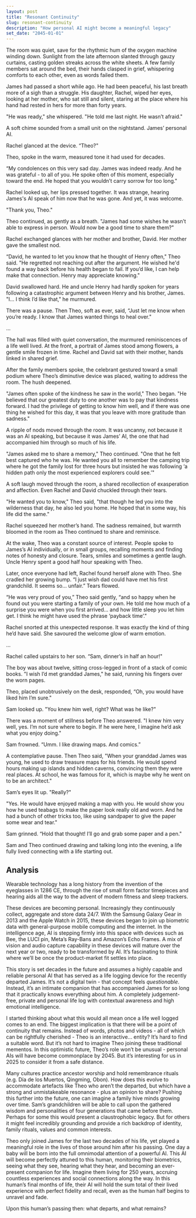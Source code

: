 ```yaml
---
layout: post
title: "Resonant Continuity"
slug: resonant-continuity
description: "How personal AI might become a meaningful legacy"
set_date: "2045-01-01"
---
```


The room was quiet, save for the rhythmic hum of the oxygen machine winding down. Sunlight from the late afternoon slanted through gauzy curtains, casting golden streaks across the white sheets. A few family members sat around the bed, their hands clasped in grief, whispering comforts to each other, even as words failed them.

James had passed a short while ago. He had been peaceful, his last breath more of a sigh than a struggle. His daughter, Rachel, wiped her eyes, looking at her mother, who sat still and silent, staring at the place where his hand had rested in hers for more than forty years.

"He was ready," she whispered. "He told me last night. He wasn’t afraid."

A soft chime sounded from a small unit on the nightstand. James’ personal AI.

Rachel glanced at the device. “Theo?"

Theo, spoke in the warm, measured tone it had used for decades.

“My condolences on this very sad day. James was indeed ready. And he was grateful - to all of you. He spoke often of this moment, especially toward the end. He hoped that you wouldn’t carry sorrow for too long."

Rachel looked up, her lips pressed together. It was strange, hearing James's AI speak of him now that he was gone. And yet, it was welcome.

"Thank you, Theo."

Theo continued, as gently as a breath. "James had some wishes he wasn’t able to express in person. Would now be a good time to share them?"

Rachel exchanged glances with her mother and brother, David. Her mother gave the smallest nod.

“David, he wanted to let you know that he thought of Henry often," Theo said. "He regretted not reaching out after the argument. He wished he'd found a way back before his health began to fail. If you’d like, I can help make that connection. Henry may appreciate knowing."

David swallowed hard. He and uncle Henry had hardly spoken for years following a catastrophic argument between Henry and his brother, James. "I... I think I’d like that," he murmured.

There was a pause. Then Theo, soft as ever, said, “Just let me know when you’re ready. I know that James wanted things to heal over."

...

The hall was filled with quiet conversation, the murmured reminiscences of a life well lived. At the front, a portrait of James stood among flowers, a gentle smile frozen in time. Rachel and David sat with their mother, hands linked in shared grief.

After the family members spoke, the celebrant gestured toward a small podium where Theo’s diminutive device was placed, waiting to address the room. The hush deepened.

"James often spoke of the kindness he saw in the world," Theo began. "He believed that our greatest duty to one another was to pay that kindness forward. I had the privilege of getting to know him well, and if there was one thing he wished for this day, it was that you leave with more gratitude than sadness."

A ripple of nods moved through the room. It was uncanny, not because it was an AI speaking, but because it was James’ AI, the one that had accompanied him through so much of his life.

"James asked me to share a memory," Theo continued. "One that he felt best captured who he was. He wanted you all to remember the camping trip where he got the family lost for three hours but insisted he was following ‘a hidden path only the most experienced explorers could see.’"

A soft laugh moved through the room, a shared recollection of exasperation and affection. Even Rachel and David chuckled through their tears. 

"He wanted you to know," Theo said, "that though he led you into the wilderness that day, he also led you home. He hoped that in some way, his life did the same."

Rachel squeezed her mother’s hand. The sadness remained, but warmth bloomed in the room as Theo continued to share and reminisce.

At the wake, Theo was a constant source of interest. People spoke to James’s AI individually, or in small groups, recalling moments and finding notes of honesty and closure. Tears, smiles and sometimes a gentle laugh. Uncle Henry spent a good half hour speaking with Theo. 

Later, once everyone had left, Rachel found herself alone with Theo. She cradled her growing bump. “I just wish dad could have met his first grandchild. It seems so… unfair.” Tears flowed.

“He was very proud of you,” Theo said gently, “and so happy when he found out you were starting a family of your own. He told me how much of a surprise you were when you first arrived... and how little sleep you let him get. I think he might have used the phrase ‘payback time’."

Rachel snorted at this unexpected response. It was exactly the kind of thing he’d have said. She savoured the welcome glow of warm emotion.

...

Rachel called upstairs to her son. “Sam, dinner’s in half an hour!"

The boy was about twelve, sitting cross-legged in front of a stack of comic books. "I wish I’d met granddad James," he said, running his fingers over the worn pages.

Theo, placed unobtrusively on the desk, responded, “Oh, you would have liked him I’m sure."

Sam looked up. "You knew him well, right? What was he like?"

There was a moment of stillness before Theo answered. "I knew him very well, yes. I’m not sure where to begin. If he were here, I imagine he’d ask what you enjoy doing."

Sam frowned. “Umm. I like drawing maps. And comics.”

A contemplative pause. Then Theo said, "When your granddad James was young, he used to draw treasure maps for his friends. He would spend hours making up islands and hidden caverns, convincing them they were real places. At school, he was famous for it, which is maybe why he went on to be an architect."

Sam’s eyes lit up. "Really?"

"Yes. He would have enjoyed making a map with you. He would show you how he used teabags to make the paper look really old and worn. And he had a bunch of other tricks too, like using sandpaper to give the paper some wear and tear."

Sam grinned. “Hold that thought! I’ll go and grab some paper and a pen."

Sam and Theo continued drawing and talking long into the evening, a life fully lived connecting with a life starting out.

## Analysis

Wearable technology has a long history from the invention of the eyeglasses in 1286 CE, through the rise of small form factor timepieces and hearing aids all the way to the advent of modern fitness and sleep trackers.

These devices are becoming personal. Increasingly they continuously collect, aggregate and store data 24/7. With the Samsung Galaxy Gear in 2013 and the Apple Watch in 2015, these devices began to join up biometric data with general-purpose mobile computing and the internet. In the intelligence age, AI is stepping firmly into this space with devices such as Bee, the LUCI pin, Meta’s Ray-Bans and Amazon’s Echo Frames. A mix of vision and audio capture capability in these devices will mature over the next year or two, ready to be transformed by AI. It’s fascinating to think where we’ll be once the product-market fit settles into place.

This story is set decades in the future and assumes a highly capable and reliable personal AI that has served as a life logging device for the recently departed James. It’s not a digital twin - that concept feels *questionable*. Instead, it’s an intimate companion that has accompanied James for so long that it practically knows everything about him. A completely judgement-free, private and personal life log with contextual awareness and high emotional intelligence.

I started thinking about what this would all mean once a life well logged comes to an end. The biggest implication is that there will be a point of continuity that remains. Instead of words, photos and videos - all of which can be rightfully cherished - Theo is an interactive... entity? It’s hard to find a suitable word. But it’s not hard to imagine Theo joining these traditional mementos. In this optimistic future, Theo’s role won’t be unusual - personal AIs will have become commonplace by 2045. But it’s interesting for us in 2025 to consider it from a safe distance.

Many cultures practice ancestor worship and hold remembrance rituals (e.g. Día de los Muertos, Qingming, Obon). How does this evolve to accommodate artefacts like Theo who aren’t the departed, but which have a strong and unmistakeable resonance - plus an opinion to share? Pushing this further into the future, one can imagine a family hive minds growing over time. Sam’s grandchildren will be able to call upon the gathered wisdom and personalities of four generations that came before them. Perhaps for some this would present a claustrophobic legacy. But for others it might feel incredibly grounding and provide a rich backdrop of identity, family rituals, values and common interests.

Theo only joined James for the last two decades of his life, yet played a meaningful role in the lives of those around him after his passing. One day a baby will be born into the full omnimodal attention of a powerful AI. This AI will become perfectly attuned to this human, monitoring their biometrics, seeing what they see, hearing what they hear, and becoming an ever-present companion for life. Imagine them living for 250 years, accruing countless experiences and social connections along the way. In this human’s final months of life, their AI will hold the sum total of their lived experience with perfect fidelity and recall, even as the human half begins to unravel and fade.

Upon this human’s passing then: what departs, and what remains?